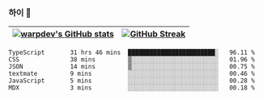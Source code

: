 
### 하이 👋
[![warpdev's GitHub stats](https://github-readme-stats.vercel.app/api?username=warpdev&show_icons=true&theme=vue-dark)](#) |[![GitHub Streak](https://github-readme-streak-stats.herokuapp.com/?user=warpdev&theme=dark)](#)
--- | --- |
<!--START_SECTION:waka-->

```text
TypeScript       31 hrs 46 mins  ████████████████████████░   96.11 %
CSS              38 mins         ▒░░░░░░░░░░░░░░░░░░░░░░░░   01.96 %
JSON             14 mins         ▒░░░░░░░░░░░░░░░░░░░░░░░░   00.75 %
textmate         9 mins          ░░░░░░░░░░░░░░░░░░░░░░░░░   00.46 %
JavaScript       5 mins          ░░░░░░░░░░░░░░░░░░░░░░░░░   00.28 %
MDX              3 mins          ░░░░░░░░░░░░░░░░░░░░░░░░░   00.18 %
```

<!--END_SECTION:waka-->

<!--
**warpdev/warpdev** is a ✨ _special_ ✨ repository because its `README.md` (this file) appears on your GitHub profile.

Here are some ideas to get you started:

- 🔭 I’m currently working on ...
- 🌱 I’m currently learning ...
- 👯 I’m looking to collaborate on ...
- 🤔 I’m looking for help with ...
- 💬 Ask me about ...
- 📫 How to reach me: ...
- 😄 Pronouns: ...
- ⚡ Fun fact: ...
-->
